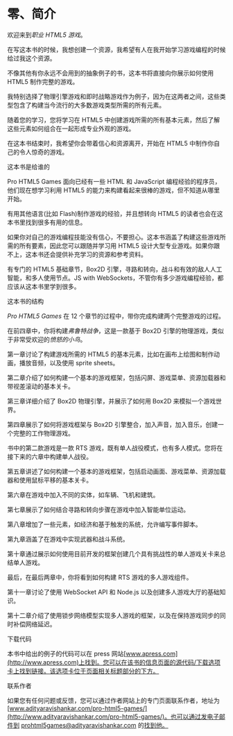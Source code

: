 # 零、简介

欢迎来到*职业 HTML5 游戏*。

在写这本书的时候，我想创建一个资源，我希望有人在我开始学习游戏编程的时候给过我这个资源。

不像其他有你永远不会用到的抽象例子的书，这本书将直接向你展示如何使用 HTML5 制作完整的游戏。

我特别选择了物理引擎游戏和即时战略游戏作为例子，因为在这两者之间，这些类型包含了构建当今流行的大多数游戏类型所需的所有元素。

随着您的学习，您将学习在 HTML5 中创建游戏所需的所有基本元素，然后了解这些元素如何组合在一起形成专业外观的游戏。

在这本书结束时，我希望你会带着信心和资源离开，开始在 HTML5 中制作你自己的令人惊奇的游戏。

这本书是给谁的

Pro HTML5 Games 面向已经有一些 HTML 和 JavaScript 编程经验的程序员，他们现在想学习利用 HTML5 的能力来构建看起来很棒的游戏，但不知道从哪里开始。

有用其他语言(比如 Flash)制作游戏的经验，并且想转向 HTML5 的读者也会在这本书里找到很多有用的信息。

如果你对自己的游戏编程技能没有信心，不要担心。这本书涵盖了构建这些游戏所需的所有要素，因此您可以跟随并学习用 HTML5 设计大型专业游戏。如果你跟不上，这本书还会提供补充学习的资源和参考资料。

有专门的 HTML5 基础章节，Box2D 引擎，寻路和转向，战斗和有效的敌人人工智能，和多人使用节点。JS with WebSockets，不管你有多少游戏编程经验，都应该从这本书里学到很多。

这本书的结构

*Pro HTML5 Games* 在 12 个章节的过程中，带你完成构建两个完整游戏的过程。

在前四章中，你将构建*弗鲁特战争*，这是一款基于 Box2D 引擎的物理游戏，类似于非常受欢迎的*愤怒的小鸟*。

第一章讨论了构建游戏所需的 HTML5 的基本元素，比如在画布上绘图和制作动画，播放音频，以及使用 sprite sheets。

第二章介绍了如何构建一个基本的游戏框架，包括闪屏、游戏菜单、资源加载器和带视差滚动的基本关卡。

第三章详细介绍了 Box2D 物理引擎，并展示了如何用 Box2D 来模拟一个游戏世界。

第四章展示了如何将游戏框架与 Box2D 引擎整合，加入声音，加入音乐，创建一个完整的工作物理游戏。

书中的第二款游戏是一款 RTS 游戏，既有单人战役模式，也有多人模式。您将在接下来的六章中构建单人战役。

第五章讲述了如何构建一个基本的游戏框架，包括启动画面、游戏菜单、资源加载器和使用鼠标平移的基本关卡。

第六章在游戏中加入不同的实体，如车辆、飞机和建筑。

第七章展示了如何结合寻路和转向步骤在游戏中加入智能单位运动。

第八章增加了一些元素，如经济和基于触发的系统，允许编写事件脚本。

第九章涵盖了在游戏中实现武器和战斗系统。

第十章通过展示如何使用目前开发的框架创建几个具有挑战性的单人游戏关卡来总结单人游戏。

最后，在最后两章中，你将看到如何构建 RTS 游戏的多人游戏组件。

第十一章讨论了使用 WebSocket API 和 Node.js 以及创建多人游戏大厅的基础知识。

第十二章介绍了使用锁步网络模型实现多人游戏的框架，以及在保持游戏同步的同时补偿网络延迟。

下载代码

本书中给出的例子的代码可以在 press 网站[www.apress.com](http://www.apress.com)上找到。您可以在该书的信息页面的源代码/下载选项卡上找到链接。该选项卡位于页面相关标题部分的下方。

联系作者

如果您有任何问题或反馈，您可以通过作者网站上的专门页面联系作者，地址为[www.adityaravishankar.com/pro-html5-games/](http://www.adityaravishankar.com/pro-html5-games/)。也可以通过发电子邮件到 prohtml5games@adityaravishankar.com 的[找到他。](http://prohtml5games@adityaravishankar.com)